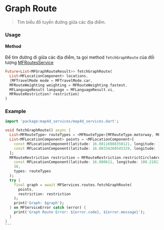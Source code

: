 # Graph Route

> Tìm biểu đồ tuyến đường giữa các địa điểm.

### Usage

#### Method

Để tìm đường đi giữa các địa điểm, ta gọi method `fetchGraphRoute` của đối tượng  [MFRoutesService](https://pub.dev/documentation/map4d_services/latest/map4d_services/MFRoutesService-class.html)

```dart
Future<List<MFGraphRouteResult>> fetchGraphRoute(
  List<MFLocationComponent> locations,
  {MFTravelMode mode = MFTravelMode.car,
  MFRouteWeighting weighting = MFRouteWeighting.fastest,
  MFLanguageResult language = MFLanguageResult.vi,
  MFRouteRestriction? restriction}
)
```

### Example

````dart
import 'package:map4d_services/map4d_services.dart';

void fetchGraphRoute() async {
  List<MFRouteType> routeTypes = <MFRouteType>[MFRouteType.motorway, MFRouteType.tunnel];
  List<MFLocationComponent> points = <MFLocationComponent>[
    const MFLocationComponent(latitude: 16.08116088350121, longitude: 108.21979357460582),
    const MFLocationComponent(latitude: 16.08334260545329, longitude: 108.21651589082553)
  ];
  MFRouteRestriction restriction = MFRouteRestriction.restrictCircleArea(
    const MFLocationComponent(latitude: 16.080611, longitude: 108.218113),
    30,
    types: routeTypes
  );
  try {
    final graph = await MFServices.routes.fetchGraphRoute(
      points,
      restriction: restriction
    );
    print('Graph: $graph');
  } on MFServiceError catch (error) {
    print('Graph Route Error: ${error.code}, ${error.message}');
  }  
}
```
